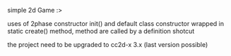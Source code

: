 simple 2d Game :>

uses of 2phase constructor init() and default class constructor wrapped in static create() method, method are called by a definition shotcut

the project need to be upgraded to cc2d-x 3.x (last version possible)
